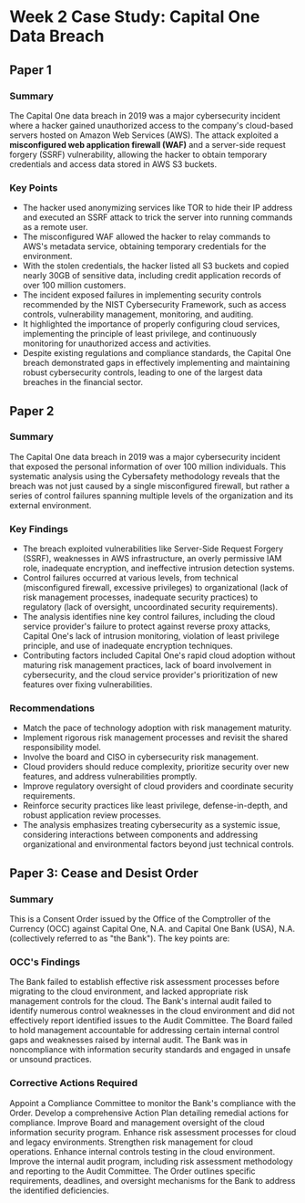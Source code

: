 # Week 2 Case Study: Capital One Data Breach 

## Paper 1
### Summary
The Capital One data breach in 2019 was a major cybersecurity incident where a hacker gained unauthorized access to the company's cloud-based servers hosted on Amazon Web Services (AWS). The attack exploited a **misconfigured web application firewall (WAF)** and a server-side request forgery (SSRF) vulnerability, allowing the hacker to obtain temporary credentials and access data stored in AWS S3 buckets.

### Key Points
- The hacker used anonymizing services like TOR to hide their IP address and executed an SSRF attack to trick the server into running commands as a remote user.
- The misconfigured WAF allowed the hacker to relay commands to AWS's metadata service, obtaining temporary credentials for the environment.
- With the stolen credentials, the hacker listed all S3 buckets and copied nearly 30GB of sensitive data, including credit application records of over 100 million customers.
- The incident exposed failures in implementing security controls recommended by the NIST Cybersecurity Framework, such as access controls, vulnerability management, monitoring, and auditing.
- It highlighted the importance of properly configuring cloud services, implementing the principle of least privilege, and continuously monitoring for unauthorized access and activities.
- Despite existing regulations and compliance standards, the Capital One breach demonstrated gaps in effectively implementing and maintaining robust cybersecurity controls, leading to one of the largest data breaches in the financial sector.

## Paper 2 
### Summary 
The Capital One data breach in 2019 was a major cybersecurity incident that exposed the personal information of over 100 million individuals. This systematic analysis using the Cybersafety methodology reveals that the breach was not just caused by a single misconfigured firewall, but rather a series of control failures spanning multiple levels of the organization and its external environment.

### Key Findings
- The breach exploited vulnerabilities like Server-Side Request Forgery (SSRF), weaknesses in AWS infrastructure, an overly permissive IAM role, inadequate encryption, and ineffective intrusion detection systems.
- Control failures occurred at various levels, from technical (misconfigured firewall, excessive privileges) to organizational (lack of risk management processes, inadequate security practices) to regulatory (lack of oversight, uncoordinated security requirements).
- The analysis identifies nine key control failures, including the cloud service provider's failure to protect against reverse proxy attacks, Capital One's lack of intrusion monitoring, violation of least privilege principle, and use of inadequate encryption techniques.
- Contributing factors included Capital One's rapid cloud adoption without maturing risk management practices, lack of board involvement in cybersecurity, and the cloud service provider's prioritization of new features over fixing vulnerabilities.

### Recommendations
- Match the pace of technology adoption with risk management maturity.
- Implement rigorous risk management processes and revisit the shared responsibility model.
- Involve the board and CISO in cybersecurity risk management.
- Cloud providers should reduce complexity, prioritize security over new features, and address vulnerabilities promptly.
- Improve regulatory oversight of cloud providers and coordinate security requirements.
- Reinforce security practices like least privilege, defense-in-depth, and robust application review processes.
- The analysis emphasizes treating cybersecurity as a systemic issue, considering interactions between components and addressing organizational and environmental factors beyond just technical controls.

## Paper 3: Cease and Desist Order
### Summary
This is a Consent Order issued by the Office of the Comptroller of the Currency (OCC) against Capital One, N.A. and Capital One Bank (USA), N.A. (collectively referred to as "the Bank"). The key points are:

### OCC's Findings
The Bank failed to establish effective risk assessment processes before migrating to the cloud environment, and lacked appropriate risk management controls for the cloud.
The Bank's internal audit failed to identify numerous control weaknesses in the cloud environment and did not effectively report identified issues to the Audit Committee.
The Board failed to hold management accountable for addressing certain internal control gaps and weaknesses raised by internal audit.
The Bank was in noncompliance with information security standards and engaged in unsafe or unsound practices.

### Corrective Actions Required
Appoint a Compliance Committee to monitor the Bank's compliance with the Order.
Develop a comprehensive Action Plan detailing remedial actions for compliance.
Improve Board and management oversight of the cloud information security program.
Enhance risk assessment processes for cloud and legacy environments.
Strengthen risk management for cloud operations.
Enhance internal controls testing in the cloud environment.
Improve the internal audit program, including risk assessment methodology and reporting to the Audit Committee.
The Order outlines specific requirements, deadlines, and oversight mechanisms for the Bank to address the identified deficiencies.
